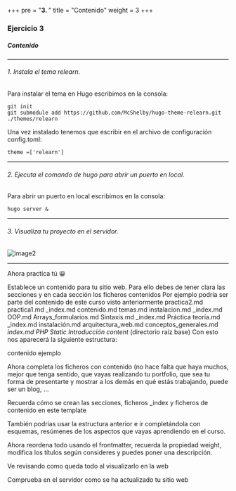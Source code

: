 +++
pre = "<b>3. </b>"
title = "Contenido"
weight = 3
+++

### Ejercicio 3

##### Contenido
--- 
###### 1. Instala el tema relearn.

Para instalar el tema en Hugo escribimos en la consola:

    git init
    git submodule add https://github.com/McShelby/hugo-theme-relearn.git ./themes/relearn

Una vez instalado tenemos que escribir en el archivo de configuración config.toml:

    theme =['relearn']
    
---
###### 2. Ejecuta el comando de hugo para abrir un puerto en local.

Para abrir un puerto en local escribimos en la consola:

    hugo server &
---
###### 3. Visualiza tu proyecto en el servidor.

![image2](https://i.ibb.co/Z6sKwDX/DWEC-002.png)

---

Ahora practica tú
😀

Establece un contenido para tu sitio web. Para ello debes de tener clara las secciones y en cada sección los ficheros contenidos Por ejemplo podría ser parte del contenido de este curso visto anteriormente
practica2.md
practica1.md
_index.md
contenido.md
temas.md
instalacion.md
_index.md
OOP.md
Arrays_formularios.md
Sintaxis.md
_index.md
Práctica
teoría.md
_index.md
instalación.md
arquitectura_web.md
conceptos_generales.md
_index.md
PHP
Static
Introducción
content_ (directorio raíz base)
Con esto nos aparecerá la siguiente estructura:

contenido ejemplo

Ahora completa los ficheros con contenido (no hace falta que haya muchos, mejor que tenga sentido, que vayas realizando tu portfolio, que sea tu forma de presentarte y mostrar a los demás en qué estás trabajando, puede ser un blog, …

Recuerda cómo se crean las secciones, ficheros _index y ficheros de contenido en este template

También podrías usar la estructura anterior e ir completándola con esquemas, resúmenes de los aspectos que vayas aprendiendo en el curso.

Ahora reordena todo usando el frontmatter, recuerda la propiedad weight, modifica los títulos según consideres y puedes poner una descripción.

Ve revisando como queda todo al visualizarlo en la web

Comprueba en el servidor como se ha actualizado tu sitio web